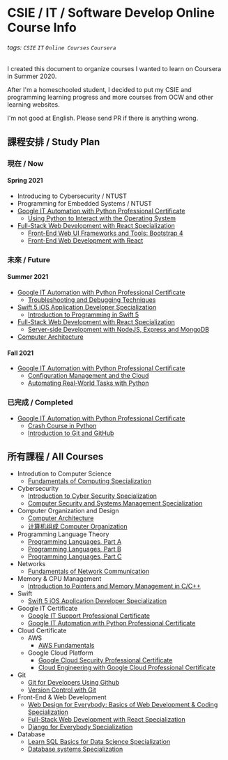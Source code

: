 
# CSIE / IT / Software Develop Online Course Info
###### tags: `CSIE` `IT` `Online Courses` `Coursera`
I created this document to organize courses I wanted to learn on Coursera in Summer 2020.

After I'm a homeschooled student, I decided to put my CSIE and programming learning progress and more courses from OCW and other learning websites.

I'm not good at English. Please send PR if there is anything wrong.
## 課程安排 / Study Plan
### 現在 / Now
#### Spring 2021
- Introducing to Cybersecurity / NTUST
- Programming for Embedded Systems / NTUST
- [Google IT Automation with Python Professional Certificate](https://www.coursera.org/professional-certificates/google-it-automation)
    - [Using Python to Interact with the Operating System](https://www.coursera.org/learn/python-operating-system)
- [Full-Stack Web Development with React Specialization](https://www.coursera.org/specializations/full-stack-react)
    - [Front-End Web UI Frameworks and Tools: Bootstrap 4](https://www.coursera.org/learn/bootstrap-4)
    - [Front-End Web Development with React](https://www.coursera.org/specializations/full-stack-react)
### 未來 / Future
#### Summer 2021
- [Google IT Automation with Python Professional Certificate](https://www.coursera.org/professional-certificates/google-it-automation)
    - [Troubleshooting and Debugging Techniques](https://www.coursera.org/learn/troubleshooting-debugging-techniques?specialization=google-it-automation#syllabus)
- [Swift 5 iOS Application Developer Specialization](https://www.coursera.org/specializations/swift-5-ios-app-developer)
    - [Introduction to Programming in Swift 5](https://www.coursera.org/learn/swift-5-programming-introduction)
- [Full-Stack Web Development with React Specialization](https://www.coursera.org/specializations/full-stack-react)
    - [Server-side Development with NodeJS, Express and MongoDB](https://www.coursera.org/specializations/full-stack-react)
- [Computer Architecture](https://www.coursera.org/learn/comparch)
#### Fall 2021
- [Google IT Automation with Python Professional Certificate](https://www.coursera.org/professional-certificates/google-it-automation)
    - [Configuration Management and the Cloud](https://www.coursera.org/learn/configuration-management-cloud?specialization=google-it-automation#syllabus)
    - [Automating Real-World Tasks with Python](https://www.coursera.org/learn/automating-real-world-tasks-python?specialization=google-it-automation#syllabus)
### 已完成 / Completed
- [Google IT Automation with Python Professional Certificate](https://www.coursera.org/professional-certificates/google-it-automation)
    - [Crash Course in Python](https://www.coursera.org/account/accomplishments/verify/ZTAWNP7ZJJX3)
    - [Introduction to Git and GitHub](https://www.coursera.org/account/accomplishments/verify/HTVXBF8MQ4WD)
## 所有課程 / All Courses
- Introdution to Computer Science
    - [Fundamentals of Computing Specialization](https://www.coursera.org/specializations/computer-fundamentals#instructors)
- Cybersecurity
    - [Introduction to Cyber Security Specialization](https://www.coursera.org/specializations/intro-cyber-security?)
    - [Computer Security and Systems Management Specialization](https://www.coursera.org/specializations/computer-security-systems-management)
- Computer Organization and Design
    - [Computer Architecture](https://www.coursera.org/learn/comparch)
    - [计算机组成 Computer Organization](https://www.coursera.org/learn/jisuanji-zucheng)
- Programming Language Theory
    - [Programming Languages, Part A](https://www.coursera.org/learn/programming-languages)
    - [Programming Languages, Part B](https://www.coursera.org/learn/programming-languages-part-b)
    - [Programming Languages, Part C](https://www.coursera.org/learn/programming-languages-part-c) 
- Networks
    - [Fundamentals of Network Communication](https://www.coursera.org/learn/fundamentals-network-communications)
- Memory & CPU Management
    - [Introduction to Pointers and Memory Management in C/C++](https://www.coursera.org/projects/introduction-to-pointers-and-memory-in-c-and-cpp)
- Swift
    - [Swift 5 iOS Application Developer Specialization](https://www.coursera.org/specializations/swift-5-ios-app-developer)
- Google IT Certificate
    - [Google IT Support Professional Certificate](https://www.coursera.org/professional-certificates/google-it-support)
    - [Google IT Automation with Python Professional Certificate](https://www.coursera.org/professional-certificates/google-it-automation)
- Cloud Certificate
    - AWS
        - [AWS Fundamentals](https://www.coursera.org/specializations/aws-fundamentals?)
    - Google Cloud Platform
        - [Google Cloud Security Professional Certificate](https://www.coursera.org/professional-certificates/google-cloud-security)
        - [Cloud Engineering with Google Cloud Professional Certificate](https://www.coursera.org/professional-certificates/cloud-engineering-gcp)
- Git
    - [Git for Developers Using Github](https://www.coursera.org/projects/git-for-developers-using-github)
    - [Version Control with Git](https://www.coursera.org/learn/version-control-with-git)
- Front-End & Web Development 
    - [Web Design for Everybody: Basics of Web Development & Coding Specialization](https://www.coursera.org/specializations/web-design)
    - [Full-Stack Web Development with React Specialization](https://www.coursera.org/specializations/full-stack-react)
    - [Django for Everybody Specialization
](https://www.coursera.org/specializations/django)
- Database
    - [Learn SQL Basics for Data Science Specialization](https://www.coursera.org/specializations/learn-sql-basics-data-science)
     - [Database systems Specialization](https://www.coursera.org/specializations/database-systems)

       
